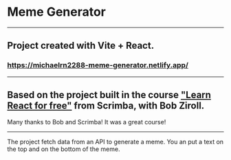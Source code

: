 
# Meme Generator

---

## Project created with Vite + React.

### https://michaelrn2288-meme-generator.netlify.app/

---

## Based on the project built in the course ["Learn React for free"](https://scrimba.com/learn/learnreact) from Scrimba, with Bob Ziroll.  
Many thanks to Bob and Scrimba! It was a great course!

---

The project fetch data from an API to generate a meme. You an put a text on the top and on the bottom of the meme.